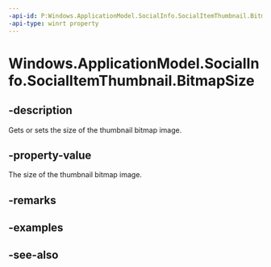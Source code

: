 ----api-id: P:Windows.ApplicationModel.SocialInfo.SocialItemThumbnail.BitmapSize
-api-type: winrt property
---<!-- Property syntaxpublic Windows.Graphics.Imaging.BitmapSize BitmapSize { get;  set; }--># Windows.ApplicationModel.SocialInfo.SocialItemThumbnail.BitmapSize## -descriptionGets or sets the size of the thumbnail bitmap image.## -property-valueThe size of the thumbnail bitmap image.## -remarks## -examples## -see-also